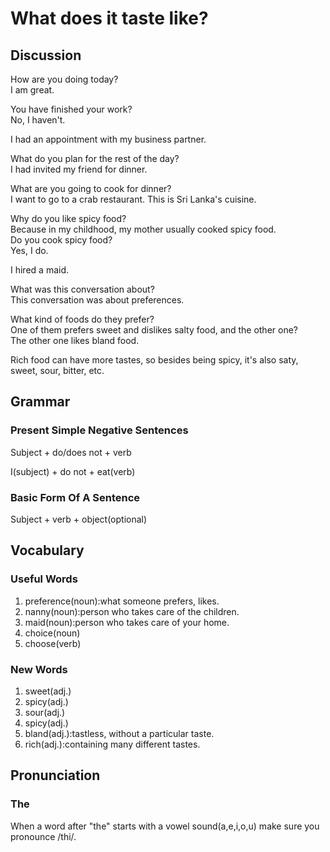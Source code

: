 # What does it taste like?
## Discussion 
How are you doing today?  
I am great.  

You have finished your work?  
No, I haven't.  

I had an appointment with my business partner.  

What do you plan for the rest of the day?  
I had invited my friend for dinner.  

What are you going to cook for dinner?  
I want to go to a crab restaurant. This is Sri Lanka's cuisine.   

Why do you like spicy food?  
Because in my childhood, my mother usually cooked spicy food.  
Do you cook spicy food?  
Yes, I do.  

I hired a maid.  

What was this conversation about?  
This conversation was about preferences.  

What kind of foods do they prefer?  
One of them prefers sweet and dislikes salty food, and the other one?  
The other one likes bland food.  

Rich food can have more tastes, so besides being spicy, it's also saty, sweet, sour, bitter, etc.  

## Grammar
### Present Simple Negative Sentences
Subject + do/does not + verb  

I(subject) + do not + eat(verb)

### Basic Form Of A Sentence
Subject + verb + object(optional)  

## Vocabulary
### Useful Words
1. preference(noun):what someone prefers, likes.
1. nanny(noun):person who takes care of the children.
1. maid(noun):person who takes care of your home.
1. choice(noun)
1. choose(verb)

### New Words
1. sweet(adj.)
1. spicy(adj.)
1. sour(adj.)
1. spicy(adj.)
1. bland(adj.):tastless, without a particular taste.
1. rich(adj.):containing many different tastes.

## Pronunciation
### The
When a word after "the" starts with a vowel sound(a,e,i,o,u) make sure you pronounce /thi/.  
